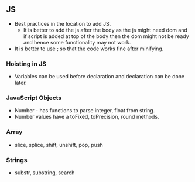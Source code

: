 ## JS
- Best practices in the location to add JS.
    - It is better to add the js after the body as the js might need dom and if script is added at top of the body then the dom might not be ready and hence some functionality may not work.
- It is better to use ; so that the code works fine after minifying.


### Hoisting in JS
- Variables can be used before declaration and declaration can be done later.

### JavaScript Objects
- Number - has functions to parse integer, float from string. 
- Number values have a toFixed, toPrecision, round methods.

### Array
- slice, splice, shift, unshift, pop, push

### Strings
- substr, substring, search